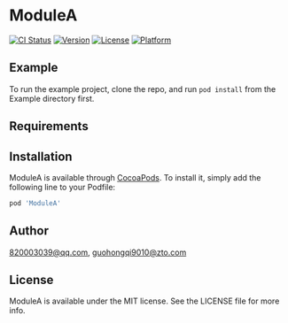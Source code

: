 # ModuleA

[![CI Status](https://img.shields.io/travis/820003039@qq.com/ModuleA.svg?style=flat)](https://travis-ci.org/820003039@qq.com/ModuleA)
[![Version](https://img.shields.io/cocoapods/v/ModuleA.svg?style=flat)](https://cocoapods.org/pods/ModuleA)
[![License](https://img.shields.io/cocoapods/l/ModuleA.svg?style=flat)](https://cocoapods.org/pods/ModuleA)
[![Platform](https://img.shields.io/cocoapods/p/ModuleA.svg?style=flat)](https://cocoapods.org/pods/ModuleA)

## Example

To run the example project, clone the repo, and run `pod install` from the Example directory first.

## Requirements

## Installation

ModuleA is available through [CocoaPods](https://cocoapods.org). To install
it, simply add the following line to your Podfile:

```ruby
pod 'ModuleA'
```

## Author

820003039@qq.com, guohongqi9010@zto.com

## License

ModuleA is available under the MIT license. See the LICENSE file for more info.
